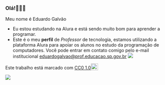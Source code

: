### Olá!🧑‍🤝‍🧑
Meu nome é Eduardo Galvão
- Eu estou estudando na Alura [](https://www.alurastart.com.br/) e está sendo muito bom para aprender a programar.
- Este é o meu **perfil** de _Professor_ de tecnologia, estamos utilizando a plataforma Alura para apoiar os alunos no estudo da programação de computadores.
Você pode entrar em contato comigo pelo e-mail institucional eduardogalvao@prof.educacao.sp.gov.br
![](link)
<p xmlns:cc="http://creativecommons.org/ns#" >Este trabalho está marcado com <a href="https://creativecommons.org/publicdomain/zero/1.0/?ref=chooser-v1" target="_blank" rel="license noopener noreferrer" style="display:inline-block;" >CC0 1.0<img style="altura:22px!importante; margem-esquerda: 3px; vertical-align:text-bottom;" src="https://mirrors.creativecommons.org/presskit/icons/cc.svg?ref=chooser-v1" alt=""><img style="height:22px!important; margem-esquerda: 3px; vertical-align:text-bottom;" src="https://mirrors.creativecommons.org/presskit/icons/zero.svg?ref=chooser-v1" alt=""></a></p>

![](https://media1.tenor.com/m/El4SZ6oDnw8AAAAC/aspen-trees.gif)


